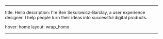 ---

title: Hello
description: I'm Ben Sekulowicz-Barclay, a user experience designer. I help people turn their ideas into successful digital products.

hover: home
layout: wrap_home

---